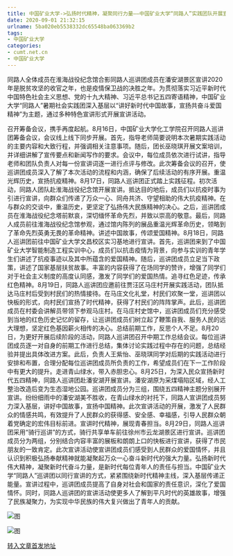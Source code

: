 ```yaml
---
title: 中国矿业大学->弘扬时代精神，凝聚同行力量——中国矿业大学“同路人”实践团队开展宣讲活动 | cumt.net.cn
date: 2020-09-01 21:32:15
urlname: 5ba020eb5538332dc65548ba063369b2
tags: 
- 中国矿业大学
categories:
- cumt.net.cn
- 中国矿业大学
---
```

同路人全体成员在淮海战役纪念馆合影同路人巡讲团成员在潘安湖景区宣讲2020年是脱贫攻坚的收官之年，也是疫情保卫战的决胜之年。为贯彻落实习近平新时代中国特色社会主义思想、党的十九大精神、习近平总书记五四寄语精神，中国矿业大学“同路人”暑期社会实践团深入基层以“讲好新时代中国故事，宣扬共奋斗爱国精神”为主题，通过多种特色宣讲形式开展宣讲活动。

召开筹备会议，携手再度起航。8月16日，中国矿业大学化工学院召开同路人巡讲团筹备会议，会议线上线下同步开展。首先，指导老师简要说明本次暑期实践活动的主要内容和大致行程，并强调相关注意事项。随后，团长巫晓琪开展文案培训，并详细讲解了宣传要点和新闻写作的要求。会议中，每位成员依次进行试讲，指导老师和团队负责人对每一份宣讲词逐一进行点评与修改。此次筹备会议的召开，使巡讲团成员深入了解了本次活动的流程和内涵，确保了后续活动的有序开展。重温光辉历史，宣扬抗疫精神。8月17日，同路人巡讲团正式踏上实践征程。初次活动，同路人团队赴淮海战役纪念馆开展宣讲。抵达目的地后，成员们以抗疫时事为引进行宣讲，向群众们传递了万众一心、同舟共济、守望相助的伟大抗疫精神。在与群众的交谈中，重温历史，更坚定了弘扬伟大民族精神的决心。之后，巡讲团成员在淮海战役纪念塔前默哀，深切缅怀革命先烈，并致以崇高的敬意。最后，同路人成员前往淮海战役纪念馆参观，通过馆内陈列的展品重温光辉革命历史，领略到了革命先烈英勇无畏的革命精神。讲述中国故事，传颂爱国精神。8月18日，同路人巡讲团前往中国矿业大学文昌校区实习基地进行宣讲。首先，巡讲团来到了中国矿业大学智能制造工程实训中心，成员们以抗击疫情为背景，向参与实训的青年学生们讲述了抗疫事迹以及其中所蕴含的爱国精神。随后，巡讲团成员立足当下政策，讲述了国家基层扶贫故事。丰富的内容获得了在场同学的赞许，增强了同学们对于社会主义制度的高度认同感，激发了同学们的爱国热情。追寻红色足迹，传承红色精神。8月19日，同路人巡讲团应邀前往贾汪区马庄村开展实践活动，团队抵达马庄村后受到村民们的热情接待。在马庄文化礼堂，村民们欢聚一堂，巡讲团以快板的形式，向村民们宣扬了时代精神，获得了村民们的阵阵掌声。此后，巡讲团成员在村委会讲解员带领下参观马庄村。在马庄村史馆中，巡讲团成员们充分感受到当地的红色历史记忆的留存，让巡讲团成员们树立起了鞭策自我、服务人民的远大理想，坚定红色基因薪火相传的决心。总结前期工作，反思个人不足。8月20日，为更好开展后续阶段的活动，同路人巡讲团召开中期工作总结会议。每位巡讲团成员逐一对自身的前期工作进行总结，集体讨论实践过程中存在的问题，总结经验并提出具体改进方案。此后，负责人王紫怡、巫晓琪同学对后期的实践活动进行安排和布置，合理分配每位巡讲团成员所负责的工作，希望成员们在下一工作阶段中有更大的提升。走进青山绿水，带入赤胆忠心。8月25日，为深入民众宣扬新时代五四精神，同路人巡讲团赴潘安湖开展宣讲。潘安湖原为采煤塌陷区域，经人工整治改造后变为生态湿地公园。巡讲团成员分为三组，围绕五四精神主题分别展开宣讲。纷纷细雨中的潘安湖美不胜收，在青山绿水的衬托下，同路人宣讲团成员努力深入基层，讲好中国故事，宣扬中国精神。此次宣讲活动的开展，激发了人民群众的情感共鸣，有效提升了人民群众的获得感、安全感、幸福感，引导人民群众朝着党确定的宏伟目标前进。宣讲时代精神，展现青春担当。8月29日，同路人巡讲团采用“骑行巡讲”的方式，骑行共享单车前往徐州市云龙湖景区进行宣讲。巡讲团成员分为两组，分别结合内容丰富的展板和朗朗上口的快板进行宣讲，获得了市民朋友的一致肯定。此次宣讲活动使宣讲团成员们感受到人民群众的爱国情怀，并且认识到积极弘扬奉献精神就能凝聚起万众一心奋斗新时代的强大力量。弘扬新时代伟大精神，凝聚新时代奋斗力量，是新时代每位青年人的责任与担当。中国矿业大学“同路人”巡讲团以同行宣讲的方式，紧紧围绕新时代精神主线，深入基层传递正能量。宣讲过程中，巡讲团成员提高了自身对社会和国家的责任意识，深化了爱国情怀。同时，同路人巡讲团的宣讲活动使更多人了解到平凡时代的英雄故事，增强了民族凝聚力，为实现中华民族的伟大复兴做出了青年人的贡献。

![图](http://xwzx.cumt.edu.cn/_upload/article/images/02/1a/0b0652794e3fbdbf3a8ff97b80ef/76e39f5c-68ea-40e7-a2e1-055e1c357502.jpg)

![图](http://xwzx.cumt.edu.cn/_upload/article/images/02/1a/0b0652794e3fbdbf3a8ff97b80ef/a391a8f3-cd19-4340-be56-1836f1be70e0.jpg)

[转入文章首发地址](http://xwzx.cumt.edu.cn/c1/16/c523a573718/page.htm)